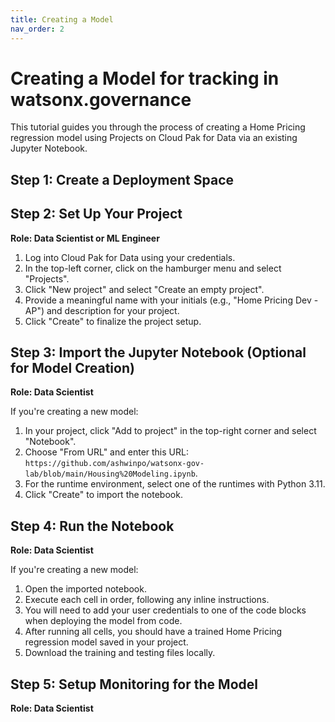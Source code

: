 ```yaml
---
title: Creating a Model
nav_order: 2
---
```

# Creating a Model for tracking in watsonx.governance

This tutorial guides you through the process of creating a Home Pricing regression model using Projects on Cloud Pak for Data via an existing Jupyter Notebook.


## Step 1: Create a Deployment Space


## Step 2: Set Up Your Project

**Role: Data Scientist or ML Engineer**

1. Log into Cloud Pak for Data using your credentials.
2. In the top-left corner, click on the hamburger menu and select "Projects".
3. Click "New project" and select "Create an empty project".
4. Provide a meaningful name with your initials (e.g., "Home Pricing Dev - AP") and description for your project.
5. Click "Create" to finalize the project setup.

## Step 3: Import the Jupyter Notebook (Optional for Model Creation)

**Role: Data Scientist**

If you're creating a new model:

1. In your project, click "Add to project" in the top-right corner and select "Notebook".
2. Choose "From URL" and enter this URL: `https://github.com/ashwinpo/watsonx-gov-lab/blob/main/Housing%20Modeling.ipynb`.
3. For the runtime environment, select one of the runtimes with Python 3.11.
4. Click "Create" to import the notebook.

## Step 4: Run the Notebook

**Role: Data Scientist**

If you're creating a new model:

1. Open the imported notebook.
2. Execute each cell in order, following any inline instructions.
3. You will need to add your user credentials to one of the code blocks when deploying the model from code.
4. After running all cells, you should have a trained Home Pricing regression model saved in your project.
5. Download the training and testing files locally.

## Step 5: Setup Monitoring for the Model
**Role: Data Scientist**


